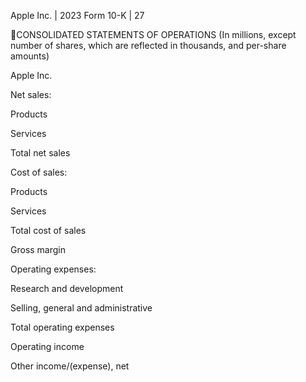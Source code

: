 Apple Inc. | 2023 Form 10-K | 27

CONSOLIDATED STATEMENTS OF OPERATIONS
(In millions, except number of shares, which are reflected in thousands, and per-share amounts)

Apple Inc.

Net sales:

   Products

   Services

Total net sales

Cost of sales:

   Products

   Services

Total cost of sales

Gross margin

Operating expenses:

Research and development

Selling, general and administrative

Total operating expenses

Operating income

Other income/(expense), net